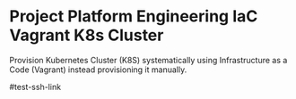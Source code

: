 # Project Platform Engineering IaC Vagrant K8s Cluster
Provision Kubernetes Cluster (K8S) systematically using Infrastructure as a Code (Vagrant) instead provisioning it manually.


#test-ssh-link
